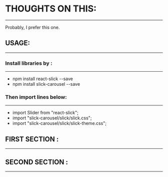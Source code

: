 # THOUGHTS ON THIS:
-------------------
Probably, I prefer this one.



## USAGE:
---------

### Install libraries by :
-------------------------

- npm install react-slick --save
- npm install slick-carousel --save


### Then import lines below:
----------------------------

- import Slider from "react-slick";
- import "slick-carousel/slick/slick.css";
- import "slick-carousel/slick/slick-theme.css";



## FIRST SECTION :
-----------------



## SECOND SECTION :
-----------------

